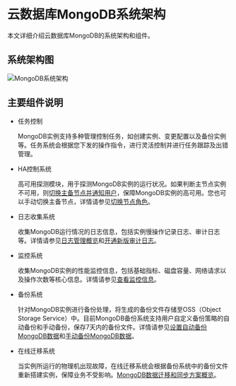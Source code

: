 # 云数据库MongoDB系统架构

本文详细介绍云数据库MongoDB的系统架构和组件。

## 系统架构图

![MongoDB系统架构](https://static-aliyun-doc.oss-cn-hangzhou.aliyuncs.com/assets/img/zh-CN/0167958951/p39713.png)

## 主要组件说明

-   任务控制

    MongoDB实例支持多种管理控制任务，如创建实例、变更配置以及备份实例等。任务系统会根据您下发的操作指令，进行灵活控制并进行任务跟踪及出错管理。

-   HA控制系统

    高可用探测模块，用于探测MongoDB实例的运行状况。如果判断主节点实例不可用，则[切换主备节点并通知用户](/cn.zh-CN/常见问题/热点问题/为什么高可用系统会触发主备切换.md)，保障MongoDB实例的高可用。您也可以手动切换主备节点，详情请参见[切换节点角色](/cn.zh-CN/用户指南/实例管理/切换节点角色.md)。

-   日志收集系统

    收集MongoDB运行情况的日志信息，包括实例慢操作记录日志、审计日志等。详情请参见[日志管理概览](/cn.zh-CN/用户指南/日志管理/日志管理概览.md)和[开通新版审计日志](/cn.zh-CN/用户指南/数据安全性/新版审计日志/开通新版审计日志.md)。

-   监控系统

    收集MongoDB实例的性能监控信息，包括基础指标、磁盘容量、网络请求以及操作次数等核心信息。详情请参见[查看监控信息](/cn.zh-CN/用户指南/监控与报警/查看监控信息.md)。

-   备份系统

    针对MongoDB实例进行备份处理，将生成的备份文件存储至OSS（Object Storage Service）中。目前MongoDB备份系统支持用户自定义备份策略的自动备份和手动备份，保存7天内的备份文件。详情请参见[设置自动备份MongoDB数据](/cn.zh-CN/用户指南/数据备份/设置自动备份MongoDB数据.md)和[手动备份MongoDB数据](/cn.zh-CN/用户指南/数据备份/手动备份MongoDB数据.md)。

-   在线迁移系统

    当实例所运行的物理机出现故障，在线迁移系统会根据备份系统中的备份文件重新搭建实例，保障业务不受影响。[MongoDB数据迁移和同步方案概览](/cn.zh-CN/用户指南/数据迁移和同步/MongoDB数据迁移和同步方案概览.md)。


